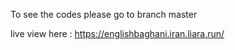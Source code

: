 
To see the codes please go to branch master

live view here : https://englishbaghani.iran.liara.run/
